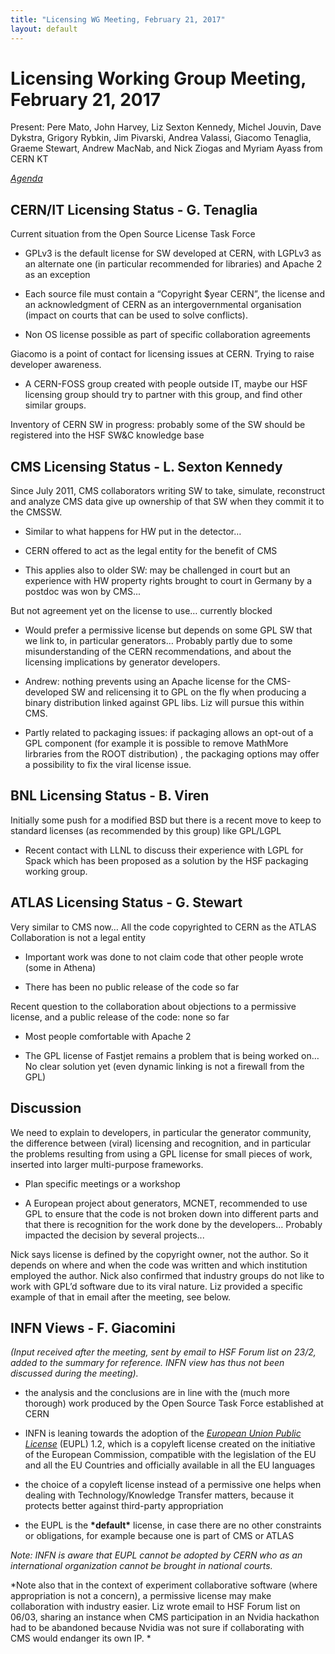 ```yaml
---
title: "Licensing WG Meeting, February 21, 2017"
layout: default
---
```


# Licensing Working Group Meeting, February 21, 2017

Present: Pere Mato, John Harvey, Liz Sexton Kennedy, Michel Jouvin, Dave Dykstra, Grigory Rybkin, Jim Pivarski, Andrea Valassi, Giacomo Tenaglia, Graeme Stewart, Andrew MacNab, and Nick Ziogas and Myriam Ayass from CERN KT

[*Agenda*](http://indico.cern.ch/event/614901/)

## CERN/IT Licensing Status - G. Tenaglia

Current situation from the Open Source License Task Force

-   GPLv3 is the default license for SW developed at CERN, with LGPLv3 as an alternate one (in particular recommended for libraries) and Apache 2 as an exception

-   Each source file must contain a “Copyright $year CERN”, the license and an acknowledgment of CERN as an intergovernmental organisation (impact on courts that can be used to solve conflicts).

-   Non OS license possible as part of specific collaboration agreements

Giacomo is a point of contact for licensing issues at CERN. Trying to raise developer awareness.

-   A CERN-FOSS group created with people outside IT, maybe our HSF licensing group should try to partner with this group, and find other similar groups.

Inventory of CERN SW in progress: probably some of the SW should be registered into the HSF SW&C knowledge base

## CMS Licensing Status - L. Sexton Kennedy

Since July 2011, CMS collaborators writing SW to take, simulate, reconstruct and analyze CMS data give up ownership of that SW when they commit it to the CMSSW.

-   Similar to what happens for HW put in the detector…

-   CERN offered to act as the legal entity for the benefit of CMS

-   This applies also to older SW: may be challenged in court but an experience with HW property rights brought to court in Germany by a postdoc was won by CMS...

But not agreement yet on the license to use… currently blocked

-   Would prefer a permissive license but depends on some GPL SW that we link to, in particular generators… Probably partly due to some misunderstanding of the CERN recommendations, and about the licensing implications by generator developers.

-   Andrew: nothing prevents using an Apache license for the CMS-developed SW and relicensing it to GPL on the fly when producing a binary distribution linked against GPL libs. Liz will pursue this within CMS.

-   Partly related to packaging issues: if packaging allows an opt-out of a GPL component (for example it is possible to remove MathMore lirbraries from the ROOT distribution) , the packaging options may offer a possibility to fix the viral license issue.

## BNL Licensing Status - B. Viren

Initially some push for a modified BSD but there is a recent move to keep to standard licenses (as recommended by this group) like GPL/LGPL

-   Recent contact with LLNL to discuss their experience with LGPL for Spack which has been proposed as a solution by the HSF packaging working group.

## ATLAS Licensing Status - G. Stewart

Very similar to CMS now… All the code copyrighted to CERN as the ATLAS Collaboration is not a legal entity

-   Important work was done to not claim code that other people wrote (some in Athena)

-   There has been no public release of the code so far

Recent question to the collaboration about objections to a permissive license, and a public release of the code: none so far

-   Most people comfortable with Apache 2

-   The GPL license of Fastjet remains a problem that is being worked on… No clear solution yet (even dynamic linking is not a firewall from the GPL)

## Discussion

We need to explain to developers, in particular the generator community, the difference between (viral) licensing and recognition, and in particular the problems resulting from using a GPL license for small pieces of work, inserted into larger multi-purpose frameworks.

-   Plan specific meetings or a workshop

-   A European project about generators, MCNET, recommended to use GPL to ensure that the code is not broken down into different parts and that there is recognition for the work done by the developers… Probably impacted the decision by several projects...

Nick says license is defined by the copyright owner, not the author. So it depends on where and when the code was written and which institution employed the author. Nick also confirmed that industry groups do not like to work with GPL’d software due to its viral nature. Liz provided a specific example of that in email after the meeting, see below.

## INFN Views - F. Giacomini

*(Input received after the meeting, sent by email to HSF Forum list on 23/2, added to the summary for reference. INFN view has thus not been discussed during the meeting).*

- the analysis and the conclusions are in line with the (much more thorough) work produced by the Open Source Task Force established at CERN

- INFN is leaning towards the adoption of the [*European Union Public License*](https://joinup.ec.europa.eu/page/eupl) (EUPL) 1.2, which is a copyleft license created on the initiative of the European Commission, compatible with the legislation of the EU and all the EU Countries and officially available in all the EU languages
- the choice of a copyleft license instead of a permissive one helps when dealing with Technology/Knowledge Transfer matters, because it protects better against third-party appropriation
- the EUPL is the **\*default\*** license, in case there are no other constraints or obligations, for example because one is part of CMS or ATLAS

*Note: INFN is aware that EUPL cannot be adopted by CERN who as an international organization cannot be brought in national courts.*

*Note also that in the context of experiment collaborative software (where appropriation is not a concern), a permissive license may make collaboration with industry easier. Liz wrote email to HSF Forum list on 06/03, sharing an instance when CMS participation in an Nvidia hackathon had to be abandoned because Nvidia was not sure if collaborating with CMS would endanger its own IP.
*
